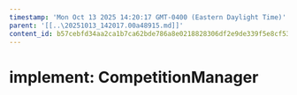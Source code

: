 ```yaml
---
timestamp: 'Mon Oct 13 2025 14:20:17 GMT-0400 (Eastern Daylight Time)'
parent: '[[..\20251013_142017.00a48915.md]]'
content_id: b57cebfd34aa2ca1b7ca62bde786a8e0218828306df2e9de339f5e8cf53dcc88
---
```


# implement: CompetitionManager

